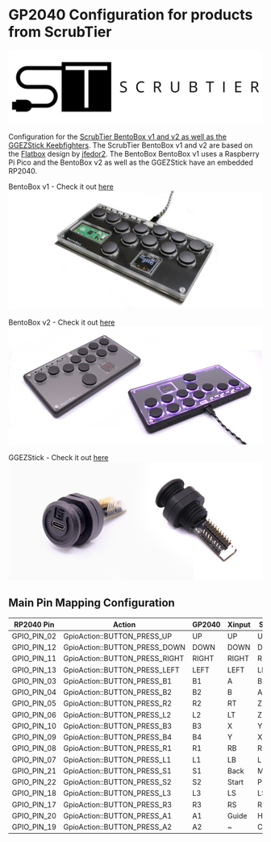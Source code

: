 # GP2040 Configuration for products from ScrubTier

![ScrubTier logo](assets/ScrubTier_Large.png)

Configuration for the [ScrubTier BentoBox v1 and v2 as well as the GGEZStick Keebfighters](https://scrubtier.co.uk/).  The ScrubTier BentoBox v1 and v2 are based on the [Flatbox](https://github.com/jfedor2/flatbox) design by [jfedor2](https://github.com/jfedor2). The BentoBox BentoBox v1 uses a Raspberry Pi Pico and the BentoBox v2 as well as the GGEZStick have an embedded RP2040.

BentoBox v1 - Check it out [here](https://scrubtier.co.uk/products/bentobox)
![BentoBox v1](assets/ST_BentoBoxV1.png)

BentoBox v2 - Check it out [here](https://scrubtier.co.uk/products/bentobox-v2)
![BentoBox v2](assets/ST_BentoBoxV2.png)

GGEZStick - Check it out [here](https://scrubtier.co.uk/products/ggez-stick)
![GGEZStick](assets/ST_GGEZStick.png)

## Main Pin Mapping Configuration

| RP2040 Pin | Action                        | GP2040 | Xinput | Switch | PS3/4/5  | Dinput | Arcade |
|------------|-------------------------------|--------|--------|--------|----------|--------|--------|
| GPIO_PIN_02| GpioAction::BUTTON_PRESS_UP   | UP     | UP     | UP      | UP      | UP     | UP     |
| GPIO_PIN_12| GpioAction::BUTTON_PRESS_DOWN | DOWN   | DOWN   | DOWN    | DOWN    | DOWN   | DOWN   |
| GPIO_PIN_11| GpioAction::BUTTON_PRESS_RIGHT| RIGHT  | RIGHT  | RIGHT   | RIGHT   | RIGHT  | RIGHT  |
| GPIO_PIN_13| GpioAction::BUTTON_PRESS_LEFT | LEFT   | LEFT   | LEFT    | LEFT    | LEFT   | LEFT   |
| GPIO_PIN_03| GpioAction::BUTTON_PRESS_B1   | B1     | A      | B       | Cross   | 2      | K1     |
| GPIO_PIN_04| GpioAction::BUTTON_PRESS_B2   | B2     | B      | A       | Circle  | 3      | K2     |
| GPIO_PIN_05| GpioAction::BUTTON_PRESS_R2   | R2     | RT     | ZR      | R2      | 8      | K3     |
| GPIO_PIN_06| GpioAction::BUTTON_PRESS_L2   | L2     | LT     | ZL      | L2      | 7      | K4     |
| GPIO_PIN_10| GpioAction::BUTTON_PRESS_B3   | B3     | X      | Y       | Square  | 1      | P1     |
| GPIO_PIN_09| GpioAction::BUTTON_PRESS_B4   | B4     | Y      | X       | Triangle| 4      | P2     |
| GPIO_PIN_08| GpioAction::BUTTON_PRESS_R1   | R1     | RB     | R       | R1      | 6      | P3     |
| GPIO_PIN_07| GpioAction::BUTTON_PRESS_L1   | L1     | LB     | L       | L1      | 5      | P4     |
| GPIO_PIN_21| GpioAction::BUTTON_PRESS_S1   | S1     | Back   | Minus   | Select  | 9      | Coin   |
| GPIO_PIN_22| GpioAction::BUTTON_PRESS_S2   | S2     | Start  | Plus    | Start   | 10     | Start  |
| GPIO_PIN_18| GpioAction::BUTTON_PRESS_L3   | L3     | LS     | LS      | L3      | 11     | LS     |
| GPIO_PIN_17| GpioAction::BUTTON_PRESS_R3   | R3     | RS     | RS      | R3      | 12     | RS     |
| GPIO_PIN_20| GpioAction::BUTTON_PRESS_A1   | A1     | Guide  | Home    | PS      | 13     | ~      |
| GPIO_PIN_19| GpioAction::BUTTON_PRESS_A2   | A2     | ~      | Capture | ~       | 14     | ~      |